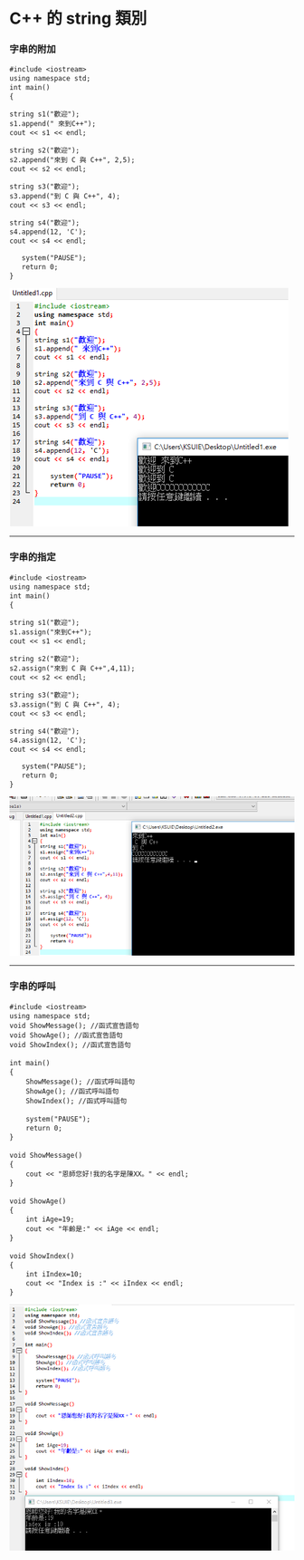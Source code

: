 # C++ 的 string 類別

### 字串的附加
```
#include <iostream>
using namespace std;
int main()
{
```
```
string s1("歡迎");
s1.append(" 來到C++"); 
cout << s1 << endl; 
```
```
string s2("歡迎");
s2.append("來到 C 與 C++", 2,5); 
cout << s2 << endl;
```
```
string s3("歡迎");
s3.append("到 C 與 C++", 4); 
cout << s3 << endl; 
```
```
string s4("歡迎"); 
s4.append(12, 'C'); 
cout << s4 << endl;  
 ```
 ```
    system("PAUSE");
    return 0;
}
```

![result](PIC/StringAppend1.png)


--------------------------------------------------------------
### 字串的指定
```
#include <iostream>
using namespace std;
int main()
{
```
```
string s1("歡迎");
s1.assign("來到C++"); 
cout << s1 << endl; 
```
```
string s2("歡迎");
s2.assign("來到 C 與 C++",4,11); 
cout << s2 << endl;
```
```
string s3("歡迎");
s3.assign("到 C 與 C++", 4); 
cout << s3 << endl; 
```
```
string s4("歡迎"); 
s4.assign(12, 'C'); 
cout << s4 << endl;  
 ```
 ```
    system("PAUSE");
    return 0;
}
```

![result](PIC/StringAssign1.png)


--------------------------------------------------------------
### 字串的呼叫
```
#include <iostream>
using namespace std;
void ShowMessage(); //函式宣告語句
void ShowAge(); //函式宣告語句
void ShowIndex(); //函式宣告語句

int main()
{
	ShowMessage(); //函式呼叫語句
	ShowAge(); //函式呼叫語句
	ShowIndex(); //函式呼叫語句
	
    system("PAUSE");
    return 0;
}

void ShowMessage()
{
	cout << "恩師您好!我的名字是陳XX。" << endl;
}

void ShowAge()
{
	int iAge=19;
	cout << "年齡是:" << iAge << endl;
}

void ShowIndex()
{
	int iIndex=10;
	cout << "Index is :" << iIndex << endl;
}

```

![result](PIC/ShowMessage1.png)
